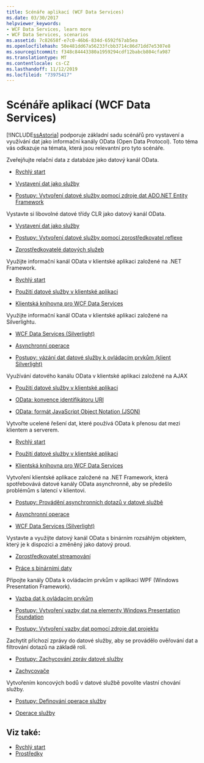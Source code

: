 ```yaml
---
title: Scénáře aplikací (WCF Data Services)
ms.date: 03/30/2017
helpviewer_keywords:
- WCF Data Services, learn more
- WCF Data Services, scenarios
ms.assetid: 7c82658f-e7c0-46b6-834d-6592f67ab5ea
ms.openlocfilehash: 50e481dd67a56233fcbb3714c86d71dd7e5307e8
ms.sourcegitcommit: f348c84443380a1959294cdf12babcb804cfa987
ms.translationtype: MT
ms.contentlocale: cs-CZ
ms.lasthandoff: 11/12/2019
ms.locfileid: "73975417"
---
```

# <a name="application-scenarios-wcf-data-services"></a>Scénáře aplikací (WCF Data Services)

[!INCLUDE[ssAstoria](../../../../includes/ssastoria-md.md)] podporuje základní sadu scénářů pro vystavení a využívání dat jako informační kanály OData (Open Data Protocol). Toto téma vás odkazuje na témata, která jsou relevantní pro tyto scénáře.

Zveřejňujte relační data z databáze jako datový kanál OData.

- [Rychlý start](quickstart-wcf-data-services.md)

- [Vystavení dat jako služby](exposing-your-data-as-a-service-wcf-data-services.md)

- [Postupy: Vytvoření datové služby pomocí zdroje dat ADO.NET Entity Framework](create-a-data-service-using-an-adonet-ef-data-wcf.md)

Vystavte si libovolné datové třídy CLR jako datový kanál OData.

- [Vystavení dat jako služby](exposing-your-data-as-a-service-wcf-data-services.md)

- [Postupy: Vytvoření datové služby pomocí zprostředkovatel reflexe](create-a-data-service-using-rp-wcf-data-services.md)

- [Zprostředkovatelé datových služeb](data-services-providers-wcf-data-services.md)

Využijte informační kanál OData v klientské aplikaci založené na .NET Framework.

- [Rychlý start](quickstart-wcf-data-services.md)

- [Použití datové služby v klientské aplikaci](using-a-data-service-in-a-client-application-wcf-data-services.md)

- [Klientská knihovna pro WCF Data Services](wcf-data-services-client-library.md)

Využijte informační kanál OData v klientské aplikaci založené na Silverlightu.

- [WCF Data Services (Silverlight)](https://docs.microsoft.com/previous-versions/windows/silverlight/dotnet-windows-silverlight/cc838234(v=vs.95))

- [Asynchronní operace](asynchronous-operations-wcf-data-services.md)

- [Postupy: vázání dat datové služby k ovládacím prvkům (klient Silverlight)](https://docs.microsoft.com/previous-versions/dotnet/wcf-data-services/ee681614(v=vs.103))

Využívání datového kanálu OData v klientské aplikaci založené na AJAX

- [Použití datové služby v klientské aplikaci](using-a-data-service-in-a-client-application-wcf-data-services.md)

- [OData: konvence identifikátoru URI](https://go.microsoft.com/fwlink/?LinkId=185564)

- [OData: formát JavaScript Object Notation (JSON)](https://go.microsoft.com/fwlink/?LinkId=185790)

Vytvořte ucelené řešení dat, které používá OData k přenosu dat mezi klientem a serverem.

- [Rychlý start](quickstart-wcf-data-services.md)

- [Použití datové služby v klientské aplikaci](using-a-data-service-in-a-client-application-wcf-data-services.md)

- [Klientská knihovna pro WCF Data Services](wcf-data-services-client-library.md)

Vytvoření klientské aplikace založené na .NET Framework, která spotřebovává datové kanály OData asynchronně, aby se předešlo problémům s latencí v klientovi.

- [Postupy: Provádění asynchronních dotazů v datové službě](how-to-execute-asynchronous-data-service-queries-wcf-data-services.md)

- [Asynchronní operace](asynchronous-operations-wcf-data-services.md)

- [WCF Data Services (Silverlight)](https://docs.microsoft.com/previous-versions/windows/silverlight/dotnet-windows-silverlight/cc838234(v=vs.95))

Vystavte a využijte datový kanál OData s binárním rozsáhlým objektem, který je k dispozici a změněný jako datový proud.

- [Zprostředkovatel streamování](streaming-provider-wcf-data-services.md)

- [Práce s binárními daty](working-with-binary-data-wcf-data-services.md)

Připojte kanály OData k ovládacím prvkům v aplikaci WPF (Windows Presentation Framework).

- [Vazba dat k ovládacím prvkům](binding-data-to-controls-wcf-data-services.md)

- [Postupy: Vytvoření vazby dat na elementy Windows Presentation Foundation](bind-data-to-wpf-elements-wcf-data-services.md)

- [Postupy: Vytvoření vazby dat pomocí zdroje dat projektu](how-to-bind-data-using-a-project-data-source-wcf-data-services.md)

Zachytit příchozí zprávy do datové služby, aby se provádělo ověřování dat a filtrování dotazů na základě rolí.

- [Postupy: Zachycování zpráv datové služby](how-to-intercept-data-service-messages-wcf-data-services.md)

- [Zachycovače](interceptors-wcf-data-services.md)

Vytvořením koncových bodů v datové službě povolíte vlastní chování služby.

- [Postupy: Definování operace služby](how-to-define-a-service-operation-wcf-data-services.md)

- [Operace služby](service-operations-wcf-data-services.md)

## <a name="see-also"></a>Viz také:

- [Rychlý start](quickstart-wcf-data-services.md)
- [Prostředky](wcf-data-services-resources.md)
